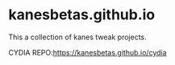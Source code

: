 # kanesbetas.github.io
This a collection of kanes tweak projects.

CYDIA REPO:https://kanesbetas.github.io/cydia
